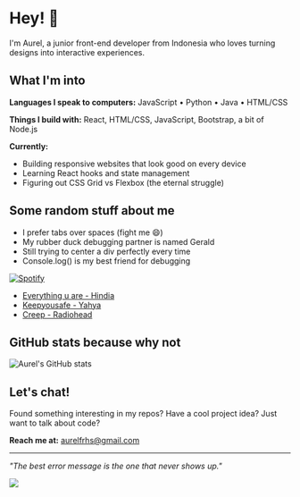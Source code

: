 # Hey! 👋

I'm Aurel, a junior front-end developer from Indonesia who loves turning designs into interactive experiences.

## What I'm into

**Languages I speak to computers:**
JavaScript • Python • Java • HTML/CSS

**Things I build with:**
React, HTML/CSS, JavaScript, Bootstrap, a bit of Node.js

**Currently:**
- Building responsive websites that look good on every device
- Learning React hooks and state management
- Figuring out CSS Grid vs Flexbox (the eternal struggle)

## Some random stuff about me

- I prefer tabs over spaces (fight me 😄)
- My rubber duck debugging partner is named Gerald
- Still trying to center a div perfectly every time
- Console.log() is my best friend for debugging

[![Spotify](https://novatorem-kyzbk7wxl-bardiesel.vercel.app/api/spotify)](https://open.spotify.com/user/aurelfrhs)

- [Everything u are - Hindia](https://open.spotify.com/track/4uLU6hMCjMI75M1A2tKUQC)
- [Keepyousafe - Yahya](https://open.spotify.com/track/0VjIjW4GlUZAMYd2vXMi3b)  
- [Creep - Radiohead](https://open.spotify.com/track/70LcF31zb1H0PyJoS1Sx1r)

## GitHub stats because why not

![Aurel's GitHub stats](https://github-readme-stats.vercel.app/api?username=Aurelfrhs&show_icons=true&theme=dark&count_private=true)

## Let's chat!

Found something interesting in my repos? Have a cool project idea? Just want to talk about code?

**Reach me at:** aurelfrhs@gmail.com

---

*"The best error message is the one that never shows up."*

![](https://komarev.com/ghpvc/?username=Aurelfrhs&color=blue)